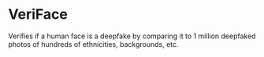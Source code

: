 # VeriFace
Verifies if a human face is a deepfake by comparing it to 1 million deepfaked photos of hundreds of ethnicities, backgrounds, etc.
